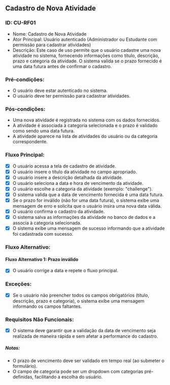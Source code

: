 ## Cadastro de Nova Atividade
### ID: CU-RF01
- Nome: Cadastro de Nova Atividade
- Ator Principal: Usuário autenticado (Administrador ou Estudante com permissão para cadastrar atividades)
- Descrição: Este caso de uso permite que o usuário cadastre uma nova atividade no sistema, fornecendo informações como título, descrição, prazo e categoria da atividade. O sistema valida se o prazo fornecido é uma data futura antes de confirmar o cadastro.


### Pré-condições:
- O usuário deve estar autenticado no sistema.
- O usuário deve ter permissão para cadastrar atividades.

### Pós-condições:
- Uma nova atividade é registrada no sistema com os dados fornecidos.
- A atividade é associada à categoria selecionada e o prazo é validado como sendo uma data futura.
- A atividade aparece na lista de atividades do usuário ou da categoria correspondente.

### Fluxo Principal:
- [x] O usuário acessa a tela de cadastro de atividade.
- [x] O usuário insere o título da atividade no campo apropriado.
- [x] O usuário insere a descrição detalhada da atividade.
- [x] O usuário seleciona a data e hora de vencimento da atividade.
- [x] O usuário escolhe a categoria da atividade (exemplo: "challenge").
- [x] O sistema valida que a data de vencimento fornecida é uma data futura.
- [x] Se o prazo for inválido (não for uma data futura), o sistema exibe uma mensagem de erro e solicita que o usuário insira uma nova data válida.
- [x] O usuário confirma o cadastro da atividade.
- [x] O sistema salva as informações da atividade no banco de dados e a associa à categoria selecionada.
- [x] O sistema exibe uma mensagem de sucesso informando que a atividade foi cadastrada com sucesso.

### Fluxo Alternativo:
#### Fluxo Alternativo 1: Prazo inválido
- [x] O usuário corrige a data e repete o fluxo principal.

### Exceções:
- [x] Se o usuário não preencher todos os campos obrigatórios (título, descrição, prazo e categoria), o sistema exibe uma mensagem informando os campos faltantes.

### Requisitos Não Funcionais:
- [x] O sistema deve garantir que a validação da data de vencimento seja realizada de maneira rápida e sem afetar a performance do cadastro.

##### Notas:
- O prazo de vencimento deve ser validado em tempo real (ao submeter o formulário).
- O campo de categoria pode ser um dropdown com categorias pré-definidas, facilitando a escolha do usuário.